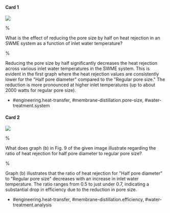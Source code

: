 #### Card 1

![](https://cdn.mathpix.com/cropped/2024_05_27_384e9aa440e500e82be9g-1.jpg?height=472&width=1210&top_left_y=186&top_left_x=428)

% 

What is the effect of reducing the pore size by half on heat rejection in an SWME system as a function of inlet water temperature?

%

Reducing the pore size by half significantly decreases the heat rejection across various inlet water temperatures in the SWME system. This is evident in the first graph where the heat rejection values are consistently lower for the "Half pore diameter" compared to the "Regular pore size." The reduction is more pronounced at higher inlet temperatures (up to about 2000 watts for regular pore size).

- #engineering.heat-transfer, #membrane-distillation.pore-size, #water-treatment.system

#### Card 2

![](https://cdn.mathpix.com/cropped/2024_05_27_384e9aa440e500e82be9g-1.jpg?height=472&width=1210&top_left_y=186&top_left_x=428)

%

What does graph (b) in Fig. 9 of the given image illustrate regarding the ratio of heat rejection for half pore diameter to regular pore size?

%

Graph (b) illustrates that the ratio of heat rejection for "Half pore diameter" to "Regular pore size" decreases with an increase in inlet water temperature. The ratio ranges from 0.5 to just under 0.7, indicating a substantial drop in efficiency due to the reduction in pore size.

- #engineering.heat-transfer, #membrane-distillation.efficiency, #water-treatment.analysis